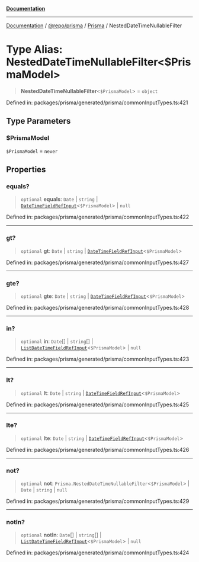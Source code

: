 [**Documentation**](../../../../../README.md)

***

[Documentation](../../../../../README.md) / [@repo/prisma](../../../README.md) / [Prisma](../README.md) / NestedDateTimeNullableFilter

# Type Alias: NestedDateTimeNullableFilter\<$PrismaModel\>

> **NestedDateTimeNullableFilter**\<`$PrismaModel`\> = `object`

Defined in: packages/prisma/generated/prisma/commonInputTypes.ts:421

## Type Parameters

### $PrismaModel

`$PrismaModel` = `never`

## Properties

### equals?

> `optional` **equals**: `Date` \| `string` \| [`DateTimeFieldRefInput`](DateTimeFieldRefInput.md)\<`$PrismaModel`\> \| `null`

Defined in: packages/prisma/generated/prisma/commonInputTypes.ts:422

***

### gt?

> `optional` **gt**: `Date` \| `string` \| [`DateTimeFieldRefInput`](DateTimeFieldRefInput.md)\<`$PrismaModel`\>

Defined in: packages/prisma/generated/prisma/commonInputTypes.ts:427

***

### gte?

> `optional` **gte**: `Date` \| `string` \| [`DateTimeFieldRefInput`](DateTimeFieldRefInput.md)\<`$PrismaModel`\>

Defined in: packages/prisma/generated/prisma/commonInputTypes.ts:428

***

### in?

> `optional` **in**: `Date`[] \| `string`[] \| [`ListDateTimeFieldRefInput`](ListDateTimeFieldRefInput.md)\<`$PrismaModel`\> \| `null`

Defined in: packages/prisma/generated/prisma/commonInputTypes.ts:423

***

### lt?

> `optional` **lt**: `Date` \| `string` \| [`DateTimeFieldRefInput`](DateTimeFieldRefInput.md)\<`$PrismaModel`\>

Defined in: packages/prisma/generated/prisma/commonInputTypes.ts:425

***

### lte?

> `optional` **lte**: `Date` \| `string` \| [`DateTimeFieldRefInput`](DateTimeFieldRefInput.md)\<`$PrismaModel`\>

Defined in: packages/prisma/generated/prisma/commonInputTypes.ts:426

***

### not?

> `optional` **not**: `Prisma.NestedDateTimeNullableFilter`\<`$PrismaModel`\> \| `Date` \| `string` \| `null`

Defined in: packages/prisma/generated/prisma/commonInputTypes.ts:429

***

### notIn?

> `optional` **notIn**: `Date`[] \| `string`[] \| [`ListDateTimeFieldRefInput`](ListDateTimeFieldRefInput.md)\<`$PrismaModel`\> \| `null`

Defined in: packages/prisma/generated/prisma/commonInputTypes.ts:424
